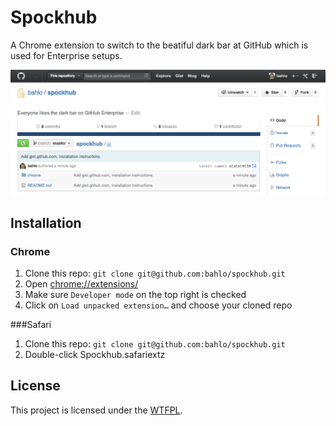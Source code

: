 # Spockhub
A Chrome extension to switch to the beatiful dark bar at GitHub which is used
for Enterprise setups.

![](screenshot.png)

## Installation

### Chrome
1. Clone this repo: `git clone git@github.com:bahlo/spockhub.git`
2. Open <chrome://extensions/>
3. Make sure `Developer mode` on the top right is checked
4. Click on `Load unpacked extension…` and choose your cloned repo

###Safari

1. Clone this repo: `git clone git@github.com:bahlo/spockhub.git`
2. Double-click Spockhub.safariextz

## License

This project is licensed under the [WTFPL](http://www.wtfpl.net/).

